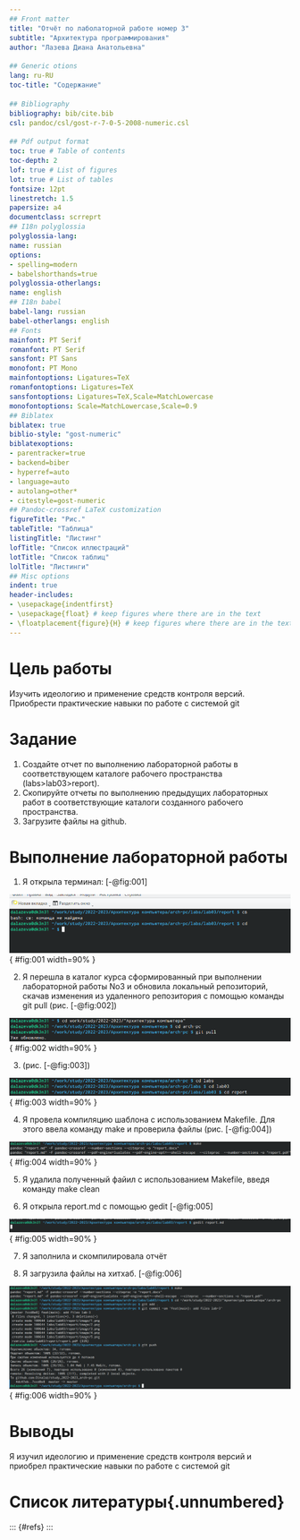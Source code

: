 ```yaml
---
## Front matter
title: "Отчёт по лаболаторной работе номер 3"
subtitle: "Архитектура программирования"
author: "Лазева Диана Анатольевна"

## Generic otions
lang: ru-RU
toc-title: "Содержание"

## Bibliography
bibliography: bib/cite.bib
csl: pandoc/csl/gost-r-7-0-5-2008-numeric.csl

## Pdf output format
toc: true # Table of contents
toc-depth: 2
lof: true # List of figures
lot: true # List of tables
fontsize: 12pt
linestretch: 1.5
papersize: a4
documentclass: scrreprt
## I18n polyglossia
polyglossia-lang:
name: russian
options:
- spelling=modern
- babelshorthands=true
polyglossia-otherlangs:
name: english
## I18n babel
babel-lang: russian
babel-otherlangs: english
## Fonts
mainfont: PT Serif
romanfont: PT Serif
sansfont: PT Sans
monofont: PT Mono
mainfontoptions: Ligatures=TeX
romanfontoptions: Ligatures=TeX
sansfontoptions: Ligatures=TeX,Scale=MatchLowercase
monofontoptions: Scale=MatchLowercase,Scale=0.9
## Biblatex
biblatex: true
biblio-style: "gost-numeric"
biblatexoptions:
- parentracker=true
- backend=biber
- hyperref=auto
- language=auto
- autolang=other*
- citestyle=gost-numeric
## Pandoc-crossref LaTeX customization
figureTitle: "Рис."
tableTitle: "Таблица"
listingTitle: "Листинг"
lofTitle: "Список иллюстраций"
lotTitle: "Список таблиц"
lolTitle: "Листинги"
## Misc options
indent: true
header-includes:
- \usepackage{indentfirst}
- \usepackage{float} # keep figures where there are in the text
- \floatplacement{figure}{H} # keep figures where there are in the text
---
```


# Цель работы

Изучить идеологию и применение средств контроля версий. Приобрести практические навыки по работе с системой git

# Задание

1. Создайте отчет по выполнению лабораторной работы в соответствующем
каталоге рабочего пространства (labs>lab03>report).
2. Скопируйте отчеты по выполнению предыдущих лабораторных работ в
соответствующие каталоги созданного рабочего пространства.
3. Загрузите файлы на github.

# Выполнение лабораторной работы

1. Я открыла терминал: [-@fig:001]

![терминал](image/1.png){ #fig:001 width=90% }

2. Я перешла в каталог курса сформированный при выполнении лабораторной работы No3 и обновила локальный репозиторий, скачав изменения из удаленного репозитория с помощью команды git pull (рис. [-@fig:002])

![терминал](image/2.png){ #fig:002 width=90% }


3.  (рис. [-@fig:003])

![терминал](image/3.png){ #fig:003 width=90% }

4. Я провела компиляцию шаблона с использованием Makefile. Для этого ввела команду make и проверила файлы (рис. [-@fig:004])

![терминал](image/4.png){ #fig:004 width=90% }

5. Я удалила полученный файил с использованием Makefile, введя команду make clean 

6. Я открыла report.md с помощью gedit [-@fig:005]

![терминал](image/5.png){ #fig:005 width=90% }

7. Я заполнила и скомпилировала отчёт

8. Я загрузила файлы на хитхаб. [-@fig:006]

![терминал](image/6.png){ #fig:006 width=90% }

# Выводы

Я изучил идеологию и применение средств контроля версий и приобрел практические навыки по работе с системой git

# Список литературы{.unnumbered}

::: {#refs}
:::
